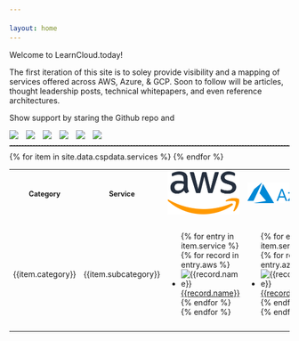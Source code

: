 ```yaml
---

layout: home
---
```

<head>
    <meta charset="utf-8">
    <link rel="icon" type="image/x-icon" href="img/favicon/favicon.ico"/>
    <meta http-equiv="X-UA-Compatible" content="IE=edge">
    <meta name="viewport" content="width=device-width, initial-scale=1">
    <META NAME="Keywords" CONTENT="aws, azure, gcp, csp, cloud, cloud service provider, cloud computing, cloud services">
    <META NAME="Description" CONTENT="Mapping of services offered by Public Cloud Service Providers">
    <META NAME="Author" CONTENT="Abrom Douglas III">
    <link rel="canonical" href="https://learncloud.today/">
    <title>LearnCloud.today</title>
</head>
<!-- ========================= addthis sharing ========================= -->
<script type="text/javascript" src="//s7.addthis.com/js/300/addthis_widget.js#pubid=ra-63d59243da3cfde4"></script>
<!-- ========================= intro info ========================= -->
<div class="introinfo">
	<p>Welcome to LearnCloud.today!</p>
	<p>The first iteration of this site is to soley provide visibility and a mapping of services offered across AWS, Azure, & GCP. Soon to follow will be articles, thought leadership posts, technical whitepapers, and even reference architectures.</p>
	<p>Show support by staring the Github repo and </p>
</div>
<div>
	<a href="https://github.com/iamabrom" target="_blank"> <img style="height:1.3em; width:auto; margin-right:10px" src="https://img.shields.io/github/followers/iamabrom?label=Follow%20%40iamAbrom&style=social"></a>
    <a href="https://github.com/iamabrom/learncloud" target="_blank"> <img style="height:1.3em; width:auto; margin-right:10px" src="https://img.shields.io/github/stars/iamabrom/learncloud?label=Repo%20Stars&style=social"></a>
    <a href="https://github.com/iamabrom/learncloud/issues" target="_blank"> <img style="height:1.3em; width:auto; margin-right:10px" src="https://img.shields.io/github/issues-raw/iamabrom/learncloud"></a>
	<a href="https://authn.cc/@abrom" target="_blank"> <img style="height:1.3em; width:auto; margin-right:10px" src="https://img.shields.io/mastodon/follow/109379946434563076?domain=https%3A%2F%2Fauthn.cc&style=social"></a>
    <a href="https://twitter.com/iamAbrom" target="_blank"> <img style="height:1.3em; width:auto; margin-right:10px" src="https://img.shields.io/twitter/follow/iamabrom?style=social"></a>
    <a href="https://www.buymeacoffee.com/abrom" target="_blank"> <img style="height:1.3em; width:auto; margin-right:10px" src="https://badgen.net/badge/icon/Buy me a coffee/yellow?icon=buymeacoffee&label"></a>
</div>
<hr style="border-top: 1px dashed grey; margin-top:8px; margin-bottom:10px">
<!-- ========================= mapping table ========================= -->
<table id="cloudservices">
  <tr align="center" style="position: sticky; top: 0; z-index: 1;" class="header">
	<th style="font-size: 1.30vw; width:10%">Category</th>
    <th style="font-size: 1.30vw; width:10%">Service</th>
    <th><img  src="img/csp_logos/aws.svg" alt="AWS Logo" class="awslogo"/></th>
	<th><img  src="img/csp_logos/azure.svg" alt="Azure Logo" class="azurelogo"/></th>
	<th><img  src="img/csp_logos/gcp.svg" alt="GCP Logo" class="gcplogo"/></th>
  </tr>
	{% for item in site.data.cspdata.services %}
	<tr>
		<td>{{item.category}}</td>
		<td>{{item.subcategory}}</td>
		<td>
			<ul>
			    {% for entry in item.service %} 
					{% for record in entry.aws %}
						<li ><img src="img/icons/aws/{{record.icon}}" alt="{{record.name}}" > <a href="{{record.link}}" target="_blank" alt="{{record.name}}">{{record.name}}</a></li>
					{% endfor %}	
				{% endfor %}	
			</ul>
		</td>
		<td>
			<ul>
			    {% for entry in item.service %} 
					{% for record in entry.azure %}
						<li><img src="img/icons/azure/{{record.icon}}" alt="{{record.name}}"  ><a href="{{record.link}}" target="_blank" alt="{{record.name}}">{{record.name}}</a></li>
					{% endfor %}	
				{% endfor %}	
			</ul>
		</td>
		<td>
			<ul>
			    {% for entry in item.service %} 
				{% for record in entry.google %}
					<li><img src="img/icons/gcp/{{record.icon}}" alt="{{record.name}}" ><a href="{{record.link}}" target="_blank" alt="{{record.name}}">{{record.name}}</a></li>
				{% endfor %}	
				{% endfor %}	
			</ul>
		</td>
	</tr>
	{% endfor %}
</table>